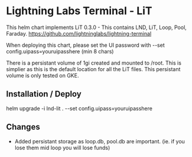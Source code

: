 
# Lightning Labs Terminal - LiT
This helm chart implements LiT 0.3.0 - This contains LND, LiT, Loop, Pool, Faraday.
https://github.com/lightninglabs/lightning-terminal

When deploying this chart, please set the UI password with --set config.uipass=youruipasshere (min 8 chars)

There is a persistant volume of 1gi created and mounted to /root. This is simplier as this is the default location for all the LiT files. This persistant volume is only tested on GKE.

## Installation / Deploy
helm upgrade -i lnd-lit . --set config.uipass=youruipasshere

## Changes
- Added persistant storage as loop.db, pool.db are important. (ie. if you lose them mid loop you will lose funds)

